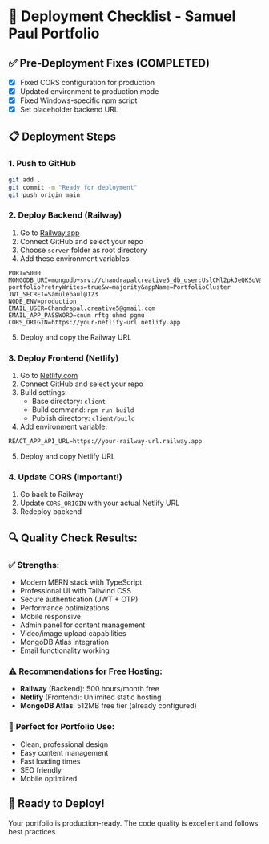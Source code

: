 # 🚀 Deployment Checklist - Samuel Paul Portfolio

## ✅ Pre-Deployment Fixes (COMPLETED)
- [x] Fixed CORS configuration for production
- [x] Updated environment to production mode
- [x] Fixed Windows-specific npm script
- [x] Set placeholder backend URL

## 📋 Deployment Steps

### 1. **Push to GitHub**
```bash
git add .
git commit -m "Ready for deployment"
git push origin main
```

### 2. **Deploy Backend (Railway)**
1. Go to [Railway.app](https://railway.app)
2. Connect GitHub and select your repo
3. Choose `server` folder as root directory
4. Add these environment variables:
```
PORT=5000
MONGODB_URI=mongodb+srv://chandrapalcreative5_db_user:UslCMl2pkJeQKSoV@portfoliocluster.tagdrk9.mongodb.net/samuel-portfolio?retryWrites=true&w=majority&appName=PortfolioCluster
JWT_SECRET=Samulepaul@123
NODE_ENV=production
EMAIL_USER=Chandrapal.creative5@gmail.com
EMAIL_APP_PASSWORD=cnum rftg uhmd pgmu
CORS_ORIGIN=https://your-netlify-url.netlify.app
```
5. Deploy and copy the Railway URL

### 3. **Deploy Frontend (Netlify)**
1. Go to [Netlify.com](https://netlify.com)
2. Connect GitHub and select your repo
3. Build settings:
   - Base directory: `client`
   - Build command: `npm run build`
   - Publish directory: `client/build`
4. Add environment variable:
```
REACT_APP_API_URL=https://your-railway-url.railway.app
```
5. Deploy and copy Netlify URL

### 4. **Update CORS (Important!)**
1. Go back to Railway
2. Update `CORS_ORIGIN` with your actual Netlify URL
3. Redeploy backend

## 🔍 **Quality Check Results:**

### ✅ **Strengths:**
- Modern MERN stack with TypeScript
- Professional UI with Tailwind CSS
- Secure authentication (JWT + OTP)
- Performance optimizations
- Mobile responsive
- Admin panel for content management
- Video/image upload capabilities
- MongoDB Atlas integration
- Email functionality working

### ⚠️ **Recommendations for Free Hosting:**
- **Railway** (Backend): 500 hours/month free
- **Netlify** (Frontend): Unlimited static hosting
- **MongoDB Atlas**: 512MB free tier (already configured)

### 🎯 **Perfect for Portfolio Use:**
- Clean, professional design
- Easy content management
- Fast loading times
- SEO friendly
- Mobile optimized

## 🌟 **Ready to Deploy!**
Your portfolio is production-ready. The code quality is excellent and follows best practices.